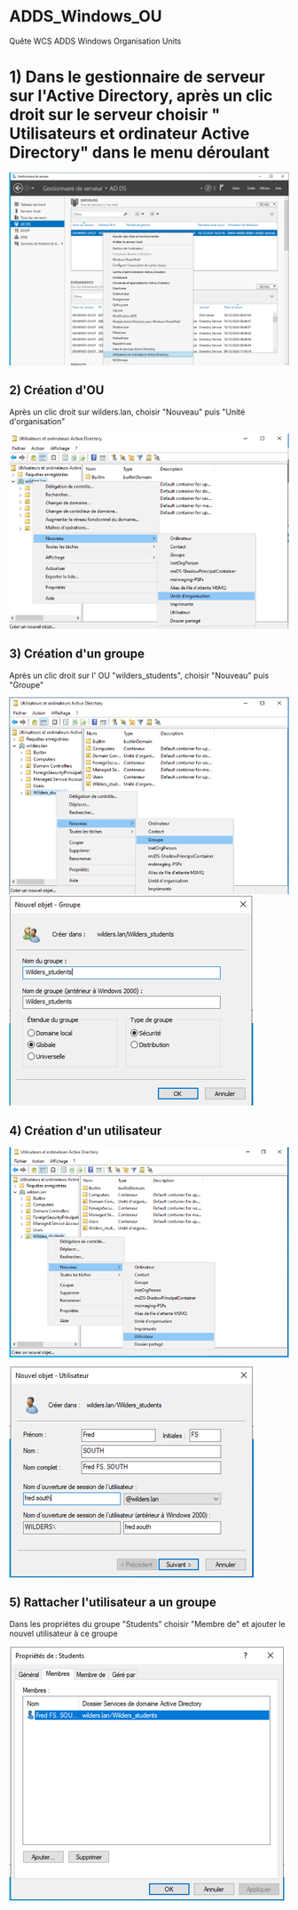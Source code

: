 # ADDS_Windows_OU

Quête WCS ADDS Windows Organisation Units


# 1) Dans le gestionnaire de serveur sur l'Active Directory, après un clic droit sur le serveur choisir " Utilisateurs et ordinateur Active Directory" dans le menu déroulant

![ADDS_OU](https://github.com/Hebus79/ADDS_Windows_OU/blob/main/images/1-Gestionnaire_de_serveur.png)



## 2) Création d'OU
Après un clic droit sur wilders.lan, choisir "Nouveau" puis "Unité d'organisation"

![ADDS_OU](https://github.com/Hebus79/ADDS_Windows_OU/blob/main/images/2-Creation_OU.png)


## 3) Création d'un groupe
Après un clic droit sur l' OU "wilders_students", choisir "Nouveau" puis "Groupe"

![ADDS_OU](https://github.com/Hebus79/ADDS_Windows_OU/blob/main/images/3-Creation-groupe.png)
![ADDS_OU](https://github.com/Hebus79/ADDS_Windows_OU/blob/main/images/3-1-Creation-groupe.png)



## 4) Création d'un utilisateur


![ADDS_OU](https://github.com/Hebus79/ADDS_Windows_OU/blob/main/images/4-Creation_utilisateur.png)

![ADDS_OU](https://github.com/Hebus79/ADDS_Windows_OU/blob/main/images/4-1-Creation_utilisateur.png)


## 5) Rattacher l'utilisateur a un groupe

Dans les propriétes du groupe "Students" choisir "Membre de" et ajouter le nouvel utilisateur à ce groupe

![ADDS_OU](https://github.com/Hebus79/ADDS_Windows_OU/blob/main/images/5-Ajout_utilisateur_au_groupe.png)


